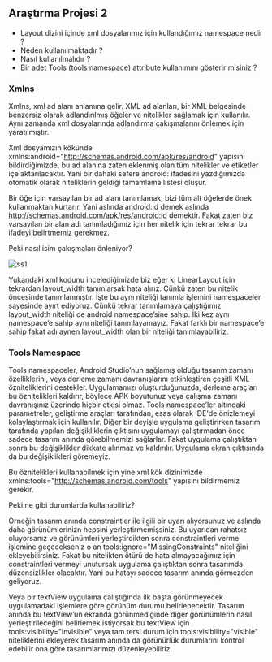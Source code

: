 ## <a name="2"></a> Araştırma Projesi 2


- Layout dizini içinde xml dosyalarımız için kullandığımız namespace nedir ?
- Neden kullanılmaktadır ?
- Nasıl kullanılmalıdır ?
- Bir adet Tools (tools namespace) attribute kullanımını gösterir misiniz ? 


### Xmlns


Xmlns, xml ad alanı anlamına gelir. XML ad alanları, bir XML belgesinde benzersiz olarak adlandırılmış öğeler ve nitelikler sağlamak için kullanılır. Aynı zamanda xml dosyalarında
adlandırma çakışmalarını önlemek için yaratılmıştır.


Xml dosyamızın kökünde xmlns:android="http://schemas.android.com/apk/res/android" yapısını bildirdiğimizde, bu ad alanına zaten eklenmiş olan tüm nitelikler ve etiketler içe aktarılacaktır. Yani bir dahaki sefere android: ifadesini yazdığımızda otomatik olarak niteliklerin geldiği tamamlama listesi oluşur.

Bir öğe için varsayılan bir ad alanı tanımlamak, bizi tüm alt öğelerde önek kullanmaktan kurtarır. Yani aslında android:id demek aslında http://schemas.android.com/apk/res/android:id
demektir. Fakat zaten biz varsayılan bir alan adı tanımladığımız için her nitelik için tekrar tekrar bu ifadeyi belirtmemiz gerekmez.

Peki nasıl isim çakışmaları önleniyor?

![ss1](https://user-images.githubusercontent.com/61115571/165559473-c1fa60a0-112a-441a-8f29-e1c41899156e.jpg)

Yukarıdaki xml kodunu incelediğimizde biz eğer ki LinearLayout için tekrardan layout_width tanımlarsak hata alırız. Çünkü zaten bu nitelik öncesinde tanımlanmıştır. 
İşte bu aynı niteliği tanımla işlemini namespaceler sayesinde ayırt ediyoruz. Çünkü tekrar tanımlamaya çalıştığımız layout_width niteliği de android namespace’sine sahip. 
İki kez aynı namespace’e sahip aynı niteliği tanımlayamayız. Fakat farklı bir namespace’e sahip fakat adı aynen layout_width olan bir niteliği tanımlayabiliriz. 


### Tools Namespace
Tools namespaceler, Android Studio’nun sağlamış olduğu tasarım zamanı özelliklerini, veya derleme zamanı davranışlarını etkinleştiren çeşitli XML özniteliklerini destekler.
Uygulamamızı oluşturduğunuzda, derleme araçları bu öznitelikleri kaldırır, böylece APK boyutunuz veya çalışma zamanı davranışınız üzerinde hiçbir etkisi olmaz.
Tools namespace’ler altındaki parametreler, geliştirme araçları tarafından, esas olarak IDE'de önizlemeyi kolaylaştırmak için kullanılır. Diğer bir deyişle uygulama geliştirirken tasarım tarafında yapılan değişikliklerin çıktısını
uygulamayı çalıştırmadan önce sadece tasarım anında görebilmemizi sağlarlar. Fakat uygulama çalıştıktan sonra bu değişiklikler dikkate alınmaz ve kaldırılır. Uygulama ekran çıktısında da bu değişiklikleri göremeyiz.

Bu öznitelikleri kullanabilmek için yine xml kök dizinimizde xmlns:tools="http://schemas.android.com/tools" yapısını bildirmemiz gerekir.

Peki ne gibi durumlarda kullanabiliriz?

Örneğin tasarım anında constraintler ile ilgili bir uyarı alıyorsunuz ve aslında daha görünümlerinizn hepsini yerleştirmemişsiniz. Bu uyarıdan rahatsız oluyorsanız ve
görünümleri yerleştirdikten sonra constraintleri verme işlemine geçecekseniz o an tools:ignore="MissingConstraints" niteliğini ekleyebilirsiniz. Fakat bu nitelikten ötürü de
hata almayacağımız için constraintleri vermeyi unutursak uygulama çalıştıktan sonra tasarımda düzensizlikler olacaktır. Yani bu hatayı sadece tasarım anında görmezden
geliyoruz.

Veya bir textView uygulama çalıştığında ilk başta görünmeyecek uygulamadaki işlemlere göre görünüm durumu belirlenecektir. Tasarım anında bu textView’un ekranda
görünmediğinde diğer görünümlerin nasıl yerleştirileceğini belirlemek istiyorsak bu textView için tools:visibility="invisible" veya tam tersi durum için tools:visibility="visible"
niteliklerini ekleyerek tasarım anında da görünürlük durumlarını kontrol edebilir ona göre tasarımlarımızı düzenleyebiliriz.



